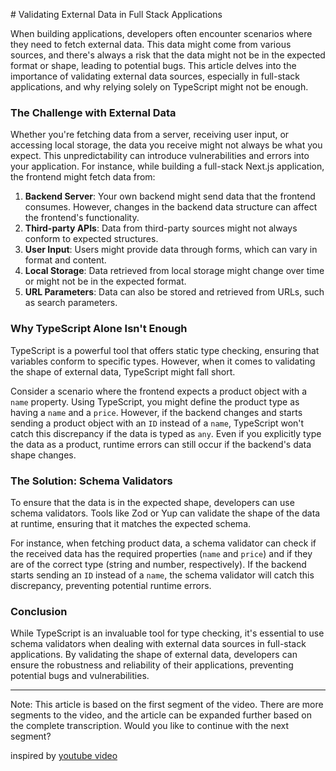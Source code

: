# Validating External Data in Full Stack Applications

When building applications, developers often encounter scenarios where they need to fetch external data. This data might come from various sources, and there's always a risk that the data might not be in the expected format or shape, leading to potential bugs. This article delves into the importance of validating external data sources, especially in full-stack applications, and why relying solely on TypeScript might not be enough.

### The Challenge with External Data

Whether you're fetching data from a server, receiving user input, or accessing local storage, the data you receive might not always be what you expect. This unpredictability can introduce vulnerabilities and errors into your application. For instance, while building a full-stack Next.js application, the frontend might fetch data from:

1. **Backend Server**: Your own backend might send data that the frontend consumes. However, changes in the backend data structure can affect the frontend's functionality.
2. **Third-party APIs**: Data from third-party sources might not always conform to expected structures.
3. **User Input**: Users might provide data through forms, which can vary in format and content.
4. **Local Storage**: Data retrieved from local storage might change over time or might not be in the expected format.
5. **URL Parameters**: Data can also be stored and retrieved from URLs, such as search parameters.

### Why TypeScript Alone Isn't Enough

TypeScript is a powerful tool that offers static type checking, ensuring that variables conform to specific types. However, when it comes to validating the shape of external data, TypeScript might fall short.

Consider a scenario where the frontend expects a product object with a `name` property. Using TypeScript, you might define the product type as having a `name` and a `price`. However, if the backend changes and starts sending a product object with an `ID` instead of a `name`, TypeScript won't catch this discrepancy if the data is typed as `any`. Even if you explicitly type the data as a product, runtime errors can still occur if the backend's data shape changes.

### The Solution: Schema Validators

To ensure that the data is in the expected shape, developers can use schema validators. Tools like Zod or Yup can validate the shape of the data at runtime, ensuring that it matches the expected schema.

For instance, when fetching product data, a schema validator can check if the received data has the required properties (`name` and `price`) and if they are of the correct type (string and number, respectively). If the backend starts sending an `ID` instead of a `name`, the schema validator will catch this discrepancy, preventing potential runtime errors.

### Conclusion

While TypeScript is an invaluable tool for type checking, it's essential to use schema validators when dealing with external data sources in full-stack applications. By validating the shape of external data, developers can ensure the robustness and reliability of their applications, preventing potential bugs and vulnerabilities.

---

Note: This article is based on the first segment of the video. There are more segments to the video, and the article can be expanded further based on the complete transcription. Would you like to continue with the next segment?

inspired by [youtube video](https://youtu.be/AeQ3f4zmSMs?si=t3X77ZEhVXVqkihj)